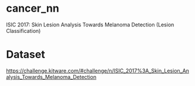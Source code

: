 # cancer_nn
ISIC 2017: Skin Lesion Analysis Towards Melanoma Detection (Lesion Classification)

# Dataset
https://challenge.kitware.com/#challenge/n/ISIC_2017%3A_Skin_Lesion_Analysis_Towards_Melanoma_Detection
